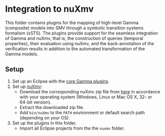# Integration to nuXmv

This folder contains plugins for the mapping of high-level Gamma (composite) models into SMV through a symbolic transition systems formalism (xSTS). The plugins provide support for the seamless integration of Gamma and nuXmv, that is, the construction of queries (temporal properties), their evaluation using nuXmv, and the back-annotation of the verification results in addition to the automated transformation of the Gamma models.

## Setup

1. Set up an Eclipse with the [core Gamma plugins](../README.md).
2. Set up [nuXmv](https://nuxmv.fbk.eu/):
   - Download the corresponding nuXmv zip file from [here](https://nuxmv.fbk.eu/download.html) in accordance with your operating system (Windows, Linux or Mac OS X, 32- or 64-bit version).
   - Extract the downloaded zip file.
   - Add `bin/nuXmv` to the `PATH` environment or default search path (depending on your OS).
3. Set up the plugins in this folder.
   - Import all Eclipse projects from the the `nuxmv` folder.
